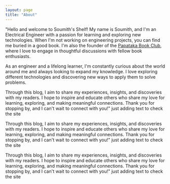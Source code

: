 ```yaml
---
layout: page
title: "About"
---
```


"Hello and welcome to Soumith's Shelf! My name is Soumith, and I'm an Electrical Engineer with a passion for learning and exploring new technologies. When I'm not working on engineering projects, you can find me buried in a good book. I'm also the founder of the [Papataka Book Club](https://www.instagram.com/papatakabookclub/), where I love to engage in thoughtful discussions with fellow book enthusiasts.

As an engineer and a lifelong learner, I'm constantly curious about the world around me and always looking to expand my knowledge. I love exploring different technologies and discovering new ways to apply them to solve problems.

Through this blog, I aim to share my experiences, insights, and discoveries with my readers. I hope to inspire and educate others who share my love for learning, exploring, and making meaningful connections. Thank you for stopping by, and I can't wait to connect with you!"
 just adding text to check the site

<a href="https://twitter.com/soumith" target="_blank"><i class="fab fa-twitter"></i></a>
<a href="https://instagram.com/soumith" target="_blank"><i class="fab fa-instagram"></i></a>

Through this blog, I aim to share my experiences, insights, and discoveries with my readers. I hope to inspire and educate others who share my love for learning, exploring, and making meaningful connections. Thank you for stopping by, and I can't wait to connect with you!"
 just adding text to check the site

<div class="social-icons">
  <a href="https://twitter.com/soumithhh"><i class="fab fa-twitter"></i></a>
  <a href="https://facebook.com/soumithhh"><i class="fab fa-facebook"></i></a>
  <a href="https://instagram.com/soumithhh"><i class="fab fa-instagram"></i></a>
  <a href="https://linkedin.com/in/soumithhh"><i class="fab fa-linkedin"></i></a>
</div>

Through this blog, I aim to share my experiences, insights, and discoveries with my readers. I hope to inspire and educate others who share my love for learning, exploring, and making meaningful connections. Thank you for stopping by, and I can't wait to connect with you!"
 just adding text to check the site
